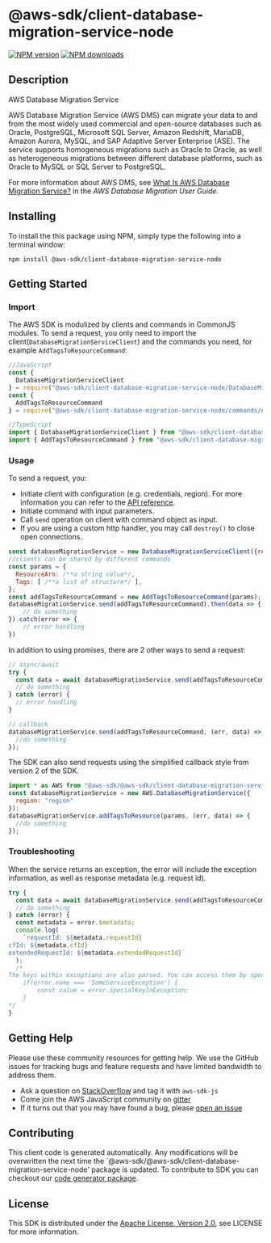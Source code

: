 # @aws-sdk/client-database-migration-service-node

[![NPM version](https://img.shields.io/npm/v/@aws-sdk/client-database-migration-service-node/preview.svg)](https://www.npmjs.com/package/@aws-sdk/client-database-migration-service-node)
[![NPM downloads](https://img.shields.io/npm/dm/@aws-sdk/client-database-migration-service-node.svg)](https://www.npmjs.com/package/@aws-sdk/client-database-migration-service-node)

## Description

<fullname>AWS Database Migration Service</fullname> <p>AWS Database Migration Service (AWS DMS) can migrate your data to and from the most widely used commercial and open-source databases such as Oracle, PostgreSQL, Microsoft SQL Server, Amazon Redshift, MariaDB, Amazon Aurora, MySQL, and SAP Adaptive Server Enterprise (ASE). The service supports homogeneous migrations such as Oracle to Oracle, as well as heterogeneous migrations between different database platforms, such as Oracle to MySQL or SQL Server to PostgreSQL.</p> <p>For more information about AWS DMS, see <a href="https://docs.aws.amazon.com/dms/latest/userguide/Welcome.html">What Is AWS Database Migration Service?</a> in the <i>AWS Database Migration User Guide.</i> </p>

## Installing

To install the this package using NPM, simply type the following into a terminal window:

```
npm install @aws-sdk/client-database-migration-service-node
```

## Getting Started

### Import

The AWS SDK is modulized by clients and commands in CommonJS modules. To send a request, you only need to import the client(`DatabaseMigrationServiceClient`) and the commands you need, for example `AddTagsToResourceCommand`:

```javascript
//JavaScript
const {
  DatabaseMigrationServiceClient
} = require("@aws-sdk/client-database-migration-service-node/DatabaseMigrationServiceClient");
const {
  AddTagsToResourceCommand
} = require("@aws-sdk/client-database-migration-service-node/commands/AddTagsToResourceCommand");
```

```javascript
//TypeScript
import { DatabaseMigrationServiceClient } from "@aws-sdk/client-database-migration-service-node/DatabaseMigrationServiceClient";
import { AddTagsToResourceCommand } from "@aws-sdk/client-database-migration-service-node/commands/AddTagsToResourceCommand";
```

### Usage

To send a request, you:

- Initiate client with configuration (e.g. credentials, region). For more information you can refer to the [API reference][].
- Initiate command with input parameters.
- Call `send` operation on client with command object as input.
- If you are using a custom http handler, you may call `destroy()` to close open connections.

```javascript
const databaseMigrationService = new DatabaseMigrationServiceClient({region: 'region'});
//clients can be shared by different commands
const params = {
  ResourceArn: /**a string value*/,
  Tags: [ /**a list of structure*/ ],
};
const addTagsToResourceCommand = new AddTagsToResourceCommand(params);
databaseMigrationService.send(addTagsToResourceCommand).then(data => {
    // do something
}).catch(error => {
    // error handling
})
```

In addition to using promises, there are 2 other ways to send a request:

```javascript
// async/await
try {
  const data = await databaseMigrationService.send(addTagsToResourceCommand);
  // do something
} catch (error) {
  // error handling
}
```

```javascript
// callback
databaseMigrationService.send(addTagsToResourceCommand, (err, data) => {
  //do something
});
```

The SDK can also send requests using the simplified callback style from version 2 of the SDK.

```javascript
import * as AWS from "@aws-sdk/@aws-sdk/client-database-migration-service-node/DatabaseMigrationService";
const databaseMigrationService = new AWS.DatabaseMigrationService({
  region: "region"
});
databaseMigrationService.addTagsToResource(params, (err, data) => {
  //do something
});
```

### Troubleshooting

When the service returns an exception, the error will include the exception information, as well as response metadata (e.g. request id).

```javascript
try {
  const data = await databaseMigrationService.send(addTagsToResourceCommand);
  // do something
} catch (error) {
  const metadata = error.$metadata;
  console.log(
    `requestId: ${metadata.requestId}
cfId: ${metadata.cfId}
extendedRequestId: ${metadata.extendedRequestId}`
  );
  /*
The keys within exceptions are also parsed. You can access them by specifying exception names:
    if(error.name === 'SomeServiceException') {
        const value = error.specialKeyInException;
    }
*/
}
```

## Getting Help

Please use these community resources for getting help. We use the GitHub issues for tracking bugs and feature requests and have limited bandwidth to address them.

- Ask a question on [StackOverflow](https://stackoverflow.com/questions/tagged/aws-sdk-js) and tag it with `aws-sdk-js`
- Come join the AWS JavaScript community on [gitter](https://gitter.im/aws/aws-sdk-js-v3)
- If it turns out that you may have found a bug, please [open an issue](https://github.com/aws/aws-sdk-js-v3/issues)

## Contributing

This client code is generated automatically. Any modifications will be overwritten the next time the `@aws-sdk/@aws-sdk/client-database-migration-service-node' package is updated. To contribute to SDK you can checkout our [code generator package][].

## License

This SDK is distributed under the
[Apache License, Version 2.0](http://www.apache.org/licenses/LICENSE-2.0),
see LICENSE for more information.

[code generator package]: https://github.com/aws/aws-sdk-js-v3/tree/master/packages/service-types-generator
[api reference]: https://docs.aws.amazon.com/AWSJavaScriptSDK/latest/

